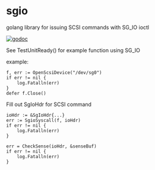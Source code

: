 # sgio
golang library for issuing SCSI commands with SG_IO ioctl

[![godoc](http://img.shields.io/badge/godoc-reference-blue.svg?style=flat)](https://godoc.org/github.com/benmcclelland/sgio)

See TestUnitReady() for example function using SG_IO

example:
```
f, err := OpenScsiDevice("/dev/sg0")
if err != nil {
	log.Fatalln(err)
}
defer f.Close()
```
Fill out SgIoHdr for SCSI command
```
ioHdr := &SgIoHdr{...}
err := SgioSyscall(f, ioHdr)
if err != nil {
	log.Fatalln(err)
}

err = CheckSense(ioHdr, &senseBuf)
if err != nil {
	log.Fatalln(err)
}
```